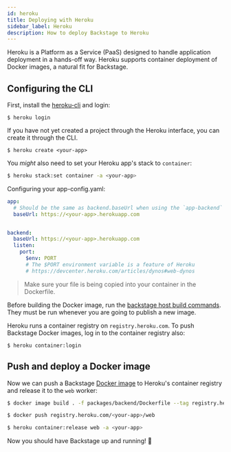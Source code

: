 ```yaml
---
id: heroku
title: Deploying with Heroku
sidebar_label: Heroku
description: How to deploy Backstage to Heroku
---
```


Heroku is a Platform as a Service (PaaS) designed to handle application
deployment in a hands-off way. Heroku supports container deployment of Docker
images, a natural fit for Backstage.

## Configuring the CLI

First, install the
[heroku-cli](https://devcenter.heroku.com/articles/heroku-cli) and login:

```shell
$ heroku login
```

If you have not yet created a project through the Heroku interface, you can create it through the CLI.

```shell
$ heroku create <your-app>
```

You _might_ also need to set your Heroku app's stack to `container`:

```bash
$ heroku stack:set container -a <your-app>
```

Configuring your app-config.yaml:

```yaml
app:
  # Should be the same as backend.baseUrl when using the `app-backend` plugin
  baseUrl: https://<your-app>.herokuapp.com


backend:
  baseUrl: https://<your-app>.herokuapp.com
  listen:
    port: 
      $env: PORT 
      # The $PORT environment variable is a feature of Heroku
      # https://devcenter.heroku.com/articles/dynos#web-dynos
```

> Make sure your file is being copied into your container in the Dockerfile.

Before building the Docker image, run the [backstage host build commands](https://backstage.io/docs/deployment/docker#host-build). They must be run whenever you are going to publish a new image.

Heroku runs a container registry on `registry.heroku.com`. To push Backstage
Docker images, log in to the container registry also:

```shell
$ heroku container:login
```

## Push and deploy a Docker image

Now we can push a Backstage [Docker image](docker.md) to Heroku's container
registry and release it to the `web` worker:

```bash
$ docker image build . -f packages/backend/Dockerfile --tag registry.heroku.com/<your-app>/web

$ docker push registry.heroku.com/<your-app>/web

$ heroku container:release web -a <your-app>
```

Now you should have Backstage up and running! 🎉

